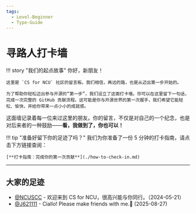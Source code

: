 ```yaml
---
tags:
  - Level-Beginner
  - Type-Guide
---
```


# 寻路人打卡墙

!!! story "我们的起点故事"
    你好，新朋友！

    这里是 `CS for NCU` 社区的留言板。我们相信，再远的路，也是从迈出第一步开始的。

    为了帮助你轻松迈出参与开源的“第一步”，我们设立了这面打卡墙。你可以在这里留下一句话，完成一次完整的 GitHub 贡献流程。这可能是你与开源世界的第一次握手，我们希望它能轻松、愉快，并给你带来一点小小的成就感。

这面墙记录着每一位来过这里的朋友。你的留言，不仅是对自己的一个纪念，也是对后来者的一种鼓励——**看，我做到了，你也可以！**

!!! tip "准备好留下你的足迹了吗？"
    我们为你准备了一份 5 分钟的打卡指南，请点击下方链接查阅：

    [**打卡指南：完成你的第一次贡献**](./how-to-check-in.md)

---

## 大家的足迹

<!-- 请在这里添加你的打卡记录 -->
*   [@NCUSCC](https://github.com/NCUSCC) - 欢迎来到 CS for NCU，很高兴能与你同行。（2024-05-21）
*   [@J621111](https://github.com/J621111) - Ciallo! Please make friends with me.🥺 (2025-08-27)

